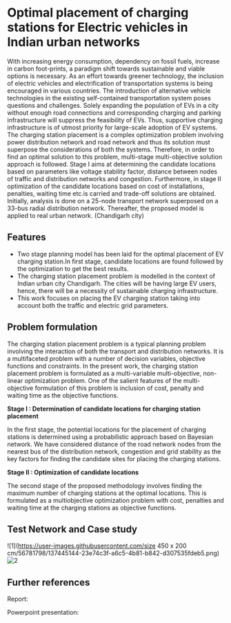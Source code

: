 
# Optimal placement of charging stations for Electric vehicles in Indian urban networks


With increasing energy consumption, dependency on fossil fuels, increase in carbon foot-prints, a paradigm shift towards sustainable and viable options is necessary. As an effort
towards greener technology, the inclusion of electric vehicles and electrification of transportation systems is being encouraged in various countries. The introduction of alternative vehicle technologies in the existing self-contained transportation system poses questions and challenges. Solely expanding the population of EVs in a city without enough road connections and corresponding charging and parking infrastructure will suppress the feasibility of EVs.
Thus, supportive charging infrastructure is of utmost priority for large-scale adoption of EV systems. The charging station placement is a complex optimization problem involving power distribution network and road network and thus its solution must superpose the considerations
of both the systems. Therefore, in order to find an optimal solution to this problem, multi-stage multi-objective solution approach is followed. Stage I aims at determining the candidate locations based on parameters like voltage stability factor, distance between nodes of traffic and distribution networks and congestion. Furthermore, in stage II optimization of the candidate locations based on cost of installations, penalties, waiting time etc.is carried and trade-off solutions are obtained. Initially, analysis is done on a 25-node transport network superposed on a 33-bus radial distribution network. Thereafter, the proposed model is applied to real urban network. (Chandigarh city)


## Features 

- Two stage planning model has been laid for the optimal placement of EV charging station.In first stage, candidate locations are found followed by the optimization to get the best results.
- The charging station placement problem is modelled in the context of Indian urban city Chandigarh. The cities will be having large EV users, hence, there will be a necessity of sustainable charging infrastructure.
- This work focuses on placing the EV charging station taking into account both the traffic and electric grid parameters.


  
## Problem formulation 

The charging station placement problem is a typical planning problem involving the interaction
of both the transport and distribution networks. It is a multifaceted problem with a number of
decision variables, objective functions and constraints. In the present work, the charging station
placement problem is formulated as a multi-variable multi-objective, non-linear optimization problem. One of the salient features of the multi-objective formulation of this problem is inclusion of
cost, penalty and waiting time as the objective functions.

**Stage I : Determination of candidate locations for charging station
placement**

In the first stage, the potential locations for the placement of charging stations is determined using
a probabilistic approach based on Bayesian network. We have considered distance of the road network nodes from the nearest
bus of the distribution network, congestion and grid stability as the key factors for finding the
candidate sites for placing the charging stations.

**Stage II : Optimization of candidate locations**

The second stage of the proposed methodology involves finding the maximum number of charging stations at the optimal locations. This is formulated as a multiobjective optimization problem with cost, penalties and waiting time at the charging stations as
objective functions.

## Test Network and Case study

![1](https://user-images.githubusercontent.com/size 450 x 200 cm/56781798/137445144-23e74c3f-a6c5-4b81-b842-d307535fdeb5.png)
![2](https://user-images.githubusercontent.com/56781798/137444858-2043282a-5582-4fd5-91d5-344747904334.png)

## Further references 

Report:

Powerpoint presentation:



  
